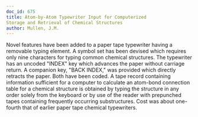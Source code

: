 ```yaml
---
doc_id: 675
title: Atom-by-Atom Typewriter Input for Computerized
Storage and Retrieval of Chemical Structures
author: Mullen, J.M.
---
```


Novel features have been added to a paper tape typewriter having a removable
typing element.  A symbol set has been devised which requires only nine 
characters for typing common chemical structures.  The typewriter has an uncoded
"INDEX" key which advances the paper without carriage return.  A companion key,
"BACK INDEX," was provided which directly retracts the paper.  Both have been
coded.  A tape record containing information sufficient for a computer to 
calculate an atom-bond connection table for a chemical structure is obtained
by typing the structure in any order solely from the keyboard or by use of the
reader with prepunched tapes containing frequently occurring substructures.
Cost was about one-fourth that of earlier paper tape chemical typewriters.